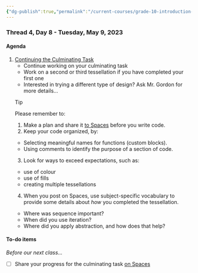 ```yaml
---
{"dg-publish":true,"permalink":"/current-courses/grade-10-introduction-to-computer-studies/section-2/thread-4/day-8/","dgHomeLink":false}
---
```


### Thread 4, Day 8 - Tuesday, May 9, 2023
#### Agenda

1. [Continuing the Culminating Task](https://drive.google.com/file/d/1u38zFv5pM8oAZX8ToLfufQNDvfuUKy60/view?usp=share_link)
	- Continue working on your culminating task
	- Work on a second or third tessellation if you have completed your first one
	- Interested in trying a different type of design? Ask Mr. Gordon for more details...
	> [!TIP]
	> Please remember to:
	> 1. Make a plan and share it [to Spaces](https://ca.spacesedu.com/) before you write code.
	> 2. Keep your code organized, by:
	> 	- Selecting meaningful names for functions (custom blocks).
	> 	- Using comments to identify the purpose of a section of code.
	> 3. Look for ways to exceed expectations, such as:
	> 	- use of colour
	> 	- use of fills
	> 	- creating multiple tessellations
	> 4. When you post on Spaces, use subject-specific vocabulary to provide some details about *how* you completed the tessellation. 
	> 	- Where was sequence important?
	> 	- When did you use iteration?
	> 	- Where did you apply abstraction, and how does that help?

#### To-do items
*Before our next class...*

- [ ] Share your progress for the culminating task [on Spaces](https://ca.spacesedu.com/)
